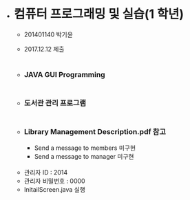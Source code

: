 

- # 컴퓨터 프로그래밍 및 실습(1 학년)

  - 201401140 박기윤

  - 2017.12.12 제출 <br/></br>

  - ### JAVA GUI Programming <br/></br>

  - ### 도서관 관리 프로그램 <br/></br>

  - ### Library Management Description.pdf  참고

    - Send a message to members 미구현
    - Send a message to manager 미구현

  </br>

  - 관리자 ID : 2014
  - 관리자 비밀번호 : 0000
  - InitailScreen.java 실행







